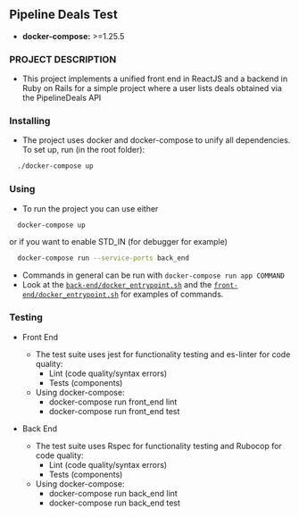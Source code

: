 ## Pipeline Deals Test

- **docker-compose:** >=1.25.5

### PROJECT DESCRIPTION
- This project implements a unified front end in ReactJS and a backend in Ruby on Rails
for a simple project where a user lists deals obtained via the PipelineDeals API

### Installing
- The project uses docker and docker-compose to unify all dependencies. To set up, run (in the root folder):
``` bash
  ./docker-compose up
```

### Using
- To run the project you can use either
``` bash
  docker-compose up
```
or if you want to enable STD_IN (for debugger for example)
``` bash
  docker-compose run --service-ports back_end
```
- Commands in general can be run with ```docker-compose run app COMMAND```
- Look at the [```back-end/docker_entrypoint.sh```](back-end/docker_entrypoint.sh) and the 
[```front-end/docker_entrypoint.sh```](front-end/docker_entrypoint.sh) for examples of commands.


### Testing
- Front End
  - The test suite uses jest for functionality testing and es-linter for code quality:
    - Lint (code quality/syntax errors)
    - Tests (components)
  - Using docker-compose:
    - docker-compose run front_end lint
    - docker-compose run front_end test

- Back End
  - The test suite uses Rspec for functionality testing and Rubocop for code quality:
    - Lint (code quality/syntax errors)
    - Tests (components)
  - Using docker-compose:
    - docker-compose run back_end lint
    - docker-compose run back_end test